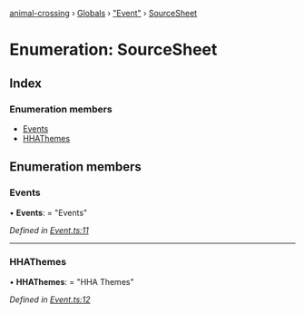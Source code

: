 [animal-crossing](../README.md) › [Globals](../globals.md) › ["Event"](../modules/_event_.md) › [SourceSheet](_event_.sourcesheet.md)

# Enumeration: SourceSheet

## Index

### Enumeration members

* [Events](_event_.sourcesheet.md#events)
* [HHAThemes](_event_.sourcesheet.md#hhathemes)

## Enumeration members

###  Events

• **Events**: = "Events"

*Defined in [Event.ts:11](https://github.com/Norviah/animal-crossing/blob/2672d28/module/types/Event.ts#L11)*

___

###  HHAThemes

• **HHAThemes**: = "HHA Themes"

*Defined in [Event.ts:12](https://github.com/Norviah/animal-crossing/blob/2672d28/module/types/Event.ts#L12)*
